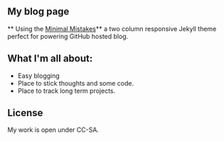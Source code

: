 ## My blog page

** Using the [Minimal Mistakes](http://mmistakes.github.io/minimal-mistakes)** a two column responsive Jekyll theme perfect for powering GitHub hosted blog.

## What I'm all about:

* Easy blogging
* Place to stick thoughts and some code. 
* Place to track long term projects. 

## License

My work is open under CC-SA. 
